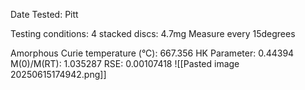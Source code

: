 Date Tested:  Pitt

Testing conditions:
4 stacked discs: 4.7mg
Measure every 15degrees

Amorphous Curie temperature (°C): 667.356
HK Parameter:  0.44394
M(0)/M(RT): 1.035287
RSE: 0.00107418
![[Pasted image 20250615174942.png]]